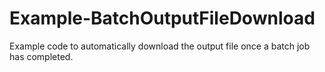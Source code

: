 # Example-BatchOutputFileDownload

Example code to automatically download the output file once a batch job has completed.

